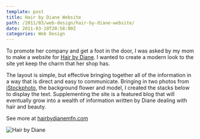 ```yaml
---
template: post
title: Hair by Diane Website
path: /2011/03/web-design/hair-by-diane-website/
date: 2011-03-10T20:58:00Z
categories: Web Design
---
```

To promote her company and get a foot in the door, I was asked by my mom to make a website for [Hair by Diane](http://www.hairbydianemfn.com). I wanted to create a modern look to the site yet keep the charm that her shop has.

The layout is simple, but effective bringing together all of the information in a way that is direct and easy to communicate. Bringing in two photos from [iStockphoto](http://www.istockphoto.com), the background flower and model, I created the stacks below to display the text. Supplementing the site is a featured blog that will eventually grow into a wealth of information written by Diane dealing with hair and beauty.

See more at [hairbydianemfn.com](http://www.hairbydianemfn.com)

![Hair by Diane](https://cdn.fay.io/images/2011/hair-by-design-website-design.jpg)